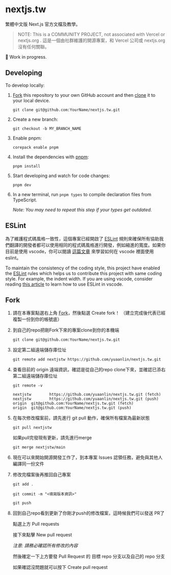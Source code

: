# nextjs.tw

繁體中文版 Next.js 官方文檔及教學。

> NOTE: This is a COMMUNITY PROJECT, not associated with Vercel or nextjs.org .
> 這是一個由社群維護的開源專案，和 Vercel 公司或 nextjs.org 沒有任何關聯。

👷 Work in progress.

## Developing

To develop locally:

1. [Fork](https://help.github.com/articles/fork-a-repo/) this repository to your
   own GitHub account and then
   [clone](https://help.github.com/articles/cloning-a-repository/) it to your local device.
   ```
   git clone git@github.com:YourName/nextjs.tw.git
   ```
2. Create a new branch:
   ```
   git checkout -b MY_BRANCH_NAME
   ```
3. Enable pnpm:
   ```
   corepack enable pnpm
   ```
4. Install the dependencies with [pnpm](https://pnpm.io/):
   ```
   pnpm install
   ```
5. Start developing and watch for code changes:
   ```
   pnpm dev
   ```
6. In a new terminal, run `pnpm types` to compile declaration files from
   TypeScript.

   _Note: You may need to repeat this step if your types get outdated._


## ESLint

為了維護程式碼風格一致性，這個專案已經開啟了 [ESLint](https://eslint.org/) 規則來確保所有協助我們翻譯的開發者都可以使用相同的程式碼風格進行開發，例如縮進的寬度。如果你目前是使用 vscode，你可以閱讀 [這篇文章](https://www.robinwieruch.de/vscode-eslint/) 來學習如何在 vscode 裡面使用 eslint。

To maintain the consistency of the coding style, this project have enabled the [ESLint](https://eslint.org/) rules which helps us to contribute this project with same coding style. For example, the indent width. If you are using vscode, consider reading [this article](https://www.robinwieruch.de/vscode-eslint/)  to learn how to use ESLint in vscode.


## Fork
1. 請在本專案點選右上角 [Fork](https://github.com/yuaanlin/nextjs.tw/fork)，然後點選 Create fork！
   （建立完成後代表已經複製一份到你的帳號底）
2. 到自己的repo把剛Fork下來的專案clone到你的本機端
   ```
   git clone git@github.com:YourName/nextjs.tw.git
   ```
3. 設定第二組遠端儲存庫位址
   ```
   git remote add nextjstw https://github.com/yuaanlin/nextjs.tw.git 
   ```
4. 查看目前的 origin 遠端資訊，確認是從自己的repo clone下來，並確認已添右第二組遠端儲存庫位址
   ```
   git remote -v
   ```

   ```
   nextjstw        https://github.com/yuaanlin/nextjs.tw.git (fetch)
   nextjstw        https://github.com/yuaanlin/nextjs.tw.git (push)
   origin  git@github.com:YourName/nextjs.tw.git (fetch)
   origin  git@github.com:YourName/nextjs.tw.git (push)
   ```
5. 在每次修改檔案前，請先進行 git pull 動作，確保所有檔案為最新狀態
   ```
   git pull nextjstw
   ```

   如果pull完發現有更新，請先進行merge
   ```
   git merge nextjstw/main
   ```
6. 現在可以來開始開源開發工作了，到本專案 Issues 認領任務，避免與其他人編譯同一份文件
7. 修改完檔案後再推回自己專案
   ```
   git add .

   git commit -m "<填寫版本資訊>"

   git push
   ```
8. 回到自己repo看到更新了你剛才push的修改檔案，這時候我們可以發送 PR了

   點選上方 Pull requests

   接下來點擊 New pull request

   _注意: 請務必確認所有修改的內容_

   然後確定一下上方要發 Pull Request 的 目標 repo 分支以及自己的 repo 分支

   如果確認沒問題就可以按下 Create pull request